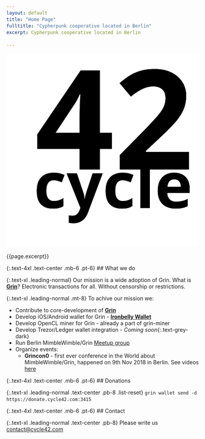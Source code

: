```yaml
---
layout: default
title: "Home Page"
fulltitle: "Cypherpunk cooperative located in Berlin"
excerpt: Cypherpunk cooperative located in Berlin

---
```

<!-- fulltitle: This overrides the default page title, which is "{{page.tite}} | {{site.title}}" -->
<!-- excerpt: If this isn't set, it'll pull your {{site.tagline}} for meta description-->


<section class="container mx-auto">
  <div class="flex flex-col sm:flex-row h-screen justify-center">
    <div class="w-full sm:w-1/2 flex justify-center sm:items-center sm:h-full">
      <img id="hero-logo" class="w-48 h-48 mr-0 block sm:mr-4" src="img/Cycle42.svg" />
    </div>
    <div class="w-5/6 sm:w-1/3 h-48 mx-auto flex mt-8 sm:mt-0 sm:justify-center flex-col text-center sm:text-left sm:pl-4 sm:items-center sm:h-full">
      <p class="text-3xl mt-2 leading-normal">{{page.excerpt}}</p>
    </div>
    <a id="landing-chevron" class="fas fa-chevron-down block absolute pin-b pin-x w-8 text-grey-light text-align text-4xl mx-auto mb-4 no-underline" href="#whatwedo"></a>
  </div>
</section>
<div id="whatwedo" class="-mt-24 mb-24"></div>
<section class="container mx-auto px-8 sm:px-8 md:w-2/3" markdown="1">
{:.text-4xl .text-center .mb-6 .pt-6}
## What we do

{:.text-xl .leading-normal}
Our mission is a wide adoption of Grin.
What is **[Grin](http://grin-tech.org/)**? Electronic transactions for all. Without censorship or restrictions.

{:.text-xl .leading-normal .mt-8}
To achive our mission we:
* Contribute to core-development of **[Grin](https://github.com/mimblewimble/grin/)**
* Develop iOS/Android wallet for Grin - **[Ironbelly Wallet](/ironbelly)**
* Develop OpenCL miner for Grin - already a part of grin-miner
* Develop Trezor/Ledger wallet integration - *Coming soon*{:.text-grey-dark}
* Run Berlin MimbleWimble/Grin [Meetup group](https://www.meetup.com/MimbleWimble-Grin-Berlin/)
* Organize events:
	* **Grincon0** - first ever conference in the World about MimbleWimble/Grin, happened on 9th Nov 2018 in Berlin. See videos [here](https://grincon.info/)

</section>
<div id="donations" class="-mt-24 mb-24"></div>
<section class="container mx-auto px-8 sm:px-8 md:w-2/3" markdown="1">
{:.text-4xl .text-center .mb-6 .pt-6}
## Donations

{:.text-xl .leading-normal .text-center .pb-8 .list-reset}
`grin wallet send -d https://donate.cycle42.com:3415`
</section>
<div id="contact" class="-mt-24 mb-24"></div>
<section class="container mx-auto px-8 sm:px-8 md:w-2/3" markdown="1">
{:.text-4xl .text-center .mb-6 .pt-6}
## Contact

{:.text-xl .leading-normal .text-center .pb-8}
Please write us [contact@cycle42.com](mailto:contact@cycle42.com)
</section>
